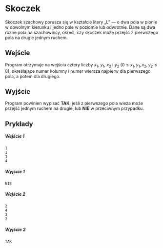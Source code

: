 # Skoczek

Skoczek szachowy porusza się w kształcie litery „L” — o dwa pola w pionie w dowolnym kierunku i jedno pole w poziomie lub odwrotnie. Dane są dwa różne pola na szachownicy, określ, czy skoczek może przejść z pierwszego pola na drugie jednym ruchem.

## Wejście
Program otrzymuje na wejściu cztery liczby $x_1$, $y_1$, $x_2$ i $y_2$ ($0 \le x_1, y_1, x_2, y_2 \le 8$), określające numer kolumny i numer wiersza najpierw dla pierwszego pola, a potem dla drugiego. 

## Wyjście
Program powinien wypisać **TAK**, jeśli z pierwszego pola wieża może przejść jednym ruchem na drugie, lub **NIE** w przeciwnym przypadku.

## Prykłady

##### Wejście 1 
```
1
1
1
4
```

##### Wyjście 1
```
NIE
```

##### Wejście 2 
```
2
4
3
2
```

##### Wyjście 2
```
TAK
```
